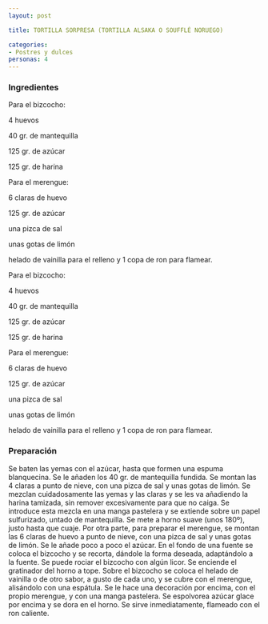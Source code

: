 ```yaml
---
layout: post

title: TORTILLA SORPRESA (TORTILLA ALSAKA O SOUFFLÉ NORUEGO)

categories:
- Postres y dulces
personas: 4 
---
```


<h3>Ingredientes</h3>
Para el bizcocho:

4 huevos

40 gr. de mantequilla

125 gr. de azúcar

125 gr. de harina

Para el merengue:

6 claras de huevo

125 gr. de azúcar

una pizca de sal

unas gotas de limón

helado de vainilla para el relleno y 1 copa de ron para flamear.

Para el bizcocho:

4 huevos

40 gr. de mantequilla

125 gr. de azúcar

125 gr. de harina

Para el merengue:

6 claras de huevo

125 gr. de azúcar

una pizca de sal

unas gotas de limón

helado de vainilla para el relleno y 1 copa de ron para flamear.

<h3>Preparación</h3>
Se baten las yemas con el azúcar, hasta que formen una espuma blanquecina. Se le añaden los 40 gr. de mantequilla fundida. Se montan las 4 claras a punto de nieve, con una pizca de sal y unas gotas de limón. Se mezclan cuidadosamente las yemas y las claras y se les va añadiendo la harina tamizada, sin remover excesivamente para que no caiga. Se introduce esta mezcla en una manga pastelera y se extiende sobre un papel sulfurizado, untado de mantequilla. Se mete a horno suave (unos 180º), justo hasta que cuaje. Por otra parte, para preparar el merengue, se montan las 6 claras de huevo a punto de nieve, con una pizca de sal y unas gotas de limón. Se le añade poco a poco el azúcar. En el fondo de una fuente se coloca el bizcocho y se recorta, dándole la forma deseada, adaptándolo a la fuente. Se puede rociar el bizcocho con algún licor. Se enciende el gratinador del horno a tope. Sobre el bizcocho se coloca el helado de vainilla o de otro sabor, a gusto de cada uno, y se cubre con el merengue, alisándolo con una espátula. Se le hace una decoración por encima, con el propio merengue, y con una manga pastelera. Se espolvorea azúcar glace por encima y se dora en el horno. Se sirve inmediatamente, flameado con el ron caliente.